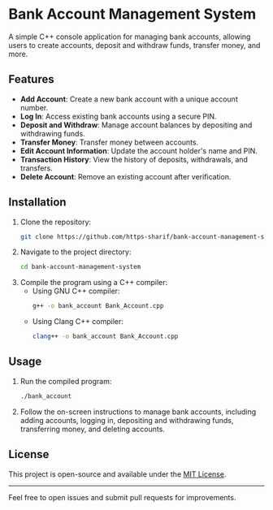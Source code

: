 # Bank Account Management System

A simple C++ console application for managing bank accounts, allowing users to create accounts, deposit and withdraw funds, transfer money, and more.

## Features

- **Add Account**: Create a new bank account with a unique account number.
- **Log In**: Access existing bank accounts using a secure PIN.
- **Deposit and Withdraw**: Manage account balances by depositing and withdrawing funds.
- **Transfer Money**: Transfer money between accounts.
- **Edit Account Information**: Update the account holder's name and PIN.
- **Transaction History**: View the history of deposits, withdrawals, and transfers.
- **Delete Account**: Remove an existing account after verification.

## Installation

1. Clone the repository:
   ```bash
   git clone https://github.com/https-sharif/bank-account-management-system.git
   ```
2. Navigate to the project directory:
   ```bash
   cd bank-account-management-system
   ```
3. Compile the program using a C++ compiler:
   - Using GNU C++ compiler:
     ```bash
     g++ -o bank_account Bank_Account.cpp
     ```
   - Using Clang C++ compiler:
     ```bash
     clang++ -o bank_account Bank_Account.cpp
     ```

## Usage

1. Run the compiled program:
   ```bash
   ./bank_account
   ```

2. Follow the on-screen instructions to manage bank accounts, including adding accounts, logging in, depositing and withdrawing funds, transferring money, and deleting accounts.

## License

This project is open-source and available under the [MIT License](/LICENSE).

---

Feel free to open issues and submit pull requests for improvements.
